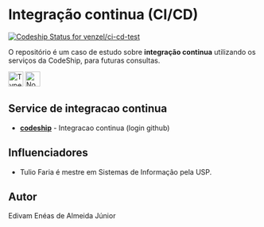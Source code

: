 # Integração continua (CI/CD)

[![Codeship Status for venzel/ci-cd-test](https://app.codeship.com/projects/8c32de3d-2888-4226-bac6-4e4ead0fd98d/status?branch=master)](https://app.codeship.com/projects/423021)

O repositório é um caso de estudo sobre **integração continua** utilizando os serviços da CodeShip, para futuras consultas. 

<p align="left">
    <img src="https://cdn.worldvectorlogo.com/logos/typescript.svg" alt="Typescript" title="Typescript" width="30" height="30" /> 
    <img src="https://cdn.worldvectorlogo.com/logos/nodejs-icon.svg" alt="NodeJS" title="NodeJS" width="30" height="30" /> 
</p>

## Service de integracao continua

-   **[codeship](https://codeship.com)** - Integracao continua (login github)

## Influenciadores

- Tulio Faria é mestre em Sistemas de Informação pela USP.

## Autor

Edivam Enéas de Almeida Júnior

